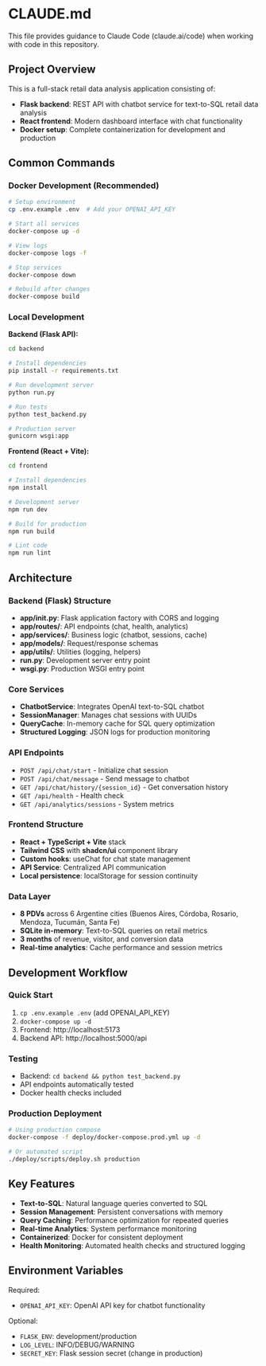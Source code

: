 # CLAUDE.md

This file provides guidance to Claude Code (claude.ai/code) when working with code in this repository.

## Project Overview

This is a full-stack retail data analysis application consisting of:
- **Flask backend**: REST API with chatbot service for text-to-SQL retail data analysis
- **React frontend**: Modern dashboard interface with chat functionality
- **Docker setup**: Complete containerization for development and production

## Common Commands

### Docker Development (Recommended)
```bash
# Setup environment
cp .env.example .env  # Add your OPENAI_API_KEY

# Start all services
docker-compose up -d

# View logs
docker-compose logs -f

# Stop services
docker-compose down

# Rebuild after changes
docker-compose build
```

### Local Development

**Backend (Flask API):**
```bash
cd backend

# Install dependencies
pip install -r requirements.txt

# Run development server
python run.py

# Run tests
python test_backend.py

# Production server
gunicorn wsgi:app
```

**Frontend (React + Vite):**
```bash
cd frontend

# Install dependencies
npm install

# Development server
npm run dev

# Build for production
npm run build

# Lint code
npm run lint
```

## Architecture

### Backend (Flask) Structure
- **app/__init__.py**: Flask application factory with CORS and logging
- **app/routes/**: API endpoints (chat, health, analytics)
- **app/services/**: Business logic (chatbot, sessions, cache)
- **app/models/**: Request/response schemas
- **app/utils/**: Utilities (logging, helpers)
- **run.py**: Development server entry point
- **wsgi.py**: Production WSGI entry point

### Core Services
- **ChatbotService**: Integrates OpenAI text-to-SQL chatbot
- **SessionManager**: Manages chat sessions with UUIDs
- **QueryCache**: In-memory cache for SQL query optimization
- **Structured Logging**: JSON logs for production monitoring

### API Endpoints
- `POST /api/chat/start` - Initialize chat session
- `POST /api/chat/message` - Send message to chatbot
- `GET /api/chat/history/{session_id}` - Get conversation history
- `GET /api/health` - Health check
- `GET /api/analytics/sessions` - System metrics

### Frontend Structure
- **React + TypeScript + Vite** stack
- **Tailwind CSS** with **shadcn/ui** component library
- **Custom hooks**: useChat for chat state management
- **API Service**: Centralized API communication
- **Local persistence**: localStorage for session continuity

### Data Layer
- **8 PDVs** across 6 Argentine cities (Buenos Aires, Córdoba, Rosario, Mendoza, Tucumán, Santa Fe)
- **SQLite in-memory**: Text-to-SQL queries on retail metrics
- **3 months** of revenue, visitor, and conversion data
- **Real-time analytics**: Cache performance and session metrics

## Development Workflow

### Quick Start
1. `cp .env.example .env` (add OPENAI_API_KEY)
2. `docker-compose up -d`
3. Frontend: http://localhost:5173
4. Backend API: http://localhost:5000/api

### Testing
- Backend: `cd backend && python test_backend.py`
- API endpoints automatically tested
- Docker health checks included

### Production Deployment
```bash
# Using production compose
docker-compose -f deploy/docker-compose.prod.yml up -d

# Or automated script
./deploy/scripts/deploy.sh production
```

## Key Features

- **Text-to-SQL**: Natural language queries converted to SQL
- **Session Management**: Persistent conversations with memory
- **Query Caching**: Performance optimization for repeated queries
- **Real-time Analytics**: System performance monitoring
- **Containerized**: Docker for consistent deployment
- **Health Monitoring**: Automated health checks and structured logging

## Environment Variables

Required:
- `OPENAI_API_KEY`: OpenAI API key for chatbot functionality

Optional:
- `FLASK_ENV`: development/production
- `LOG_LEVEL`: INFO/DEBUG/WARNING
- `SECRET_KEY`: Flask session secret (change in production)